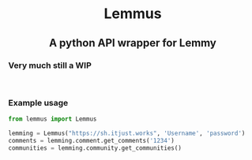 # <center> Lemmus
## <center>A python API wrapper for Lemmy
### Very much still a WIP
<br>

### Example usage

```python
from lemmus import Lemmus

lemming = Lemmus("https://sh.itjust.works", 'Username', 'password')
comments = lemming.comment.get_comments('1234')
communities = lemming.community.get_communities()
```